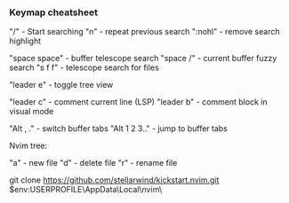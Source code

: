 ### Keymap cheatsheet

"/" - Start searching
"n" - repeat previous search
":nohl" - remove search highlight


"space space" - buffer telescope search
"space /" - current buffer fuzzy search
"s f f" - telescope search for files

"leader e" - toggle tree view

"leader c" - comment current line (LSP)
"leader b" - comment block in visual mode

"Alt , ." - switch buffer tabs
"Alt 1 2 3.." - jump to buffer tabs



Nvim tree:

"a" - new file
"d" - delete file
"r" - rename file

git clone https://github.com/stellarwind/kickstart.nvim.git $env:USERPROFILE\AppData\Local\nvim\ 
